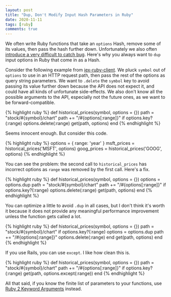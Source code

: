 ```yaml
---
layout: post
title: "Dup, Don't Modify Input Hash Parameters in Ruby"
date: 2020-11-11
tags: [ruby]
comments: true
---
```

We often write Ruby functions that take an `options` Hash, remove some of its values, then pass the hash further down. Unfortunately we also often [introduce a very difficult to catch bug](https://github.com/dblock/iex-ruby-client/pull/94#discussion_r520637150). Here's why you always want to `dup` input options in Ruby that come in as a Hash.

Consider the following example from [iex-ruby-client](https://github.com/dblock/iex-ruby-client). We pluck `symbol` out of `options` to use in an HTTP request path, then pass the rest of the options as query string parameters. We want to `.delete` the `symbol` key to avoid passing its value further down because the API does not expect it, and could have all kinds of unfortunate side-effects. We also don't know all the possible arguments to the API, especially not the future ones, as we want to be forward-compatible.

{% highlight ruby %}
def historical_prices(symbol, options = {})
  path = "stock/#{symbol}/chart"
  path += "/#{options[:range]}" if options.key?(:range)
  options.delete(:range)
  get(path, options)
end
{% endhighlight %}

Seems innocent enough. But consider this code.

{% highlight ruby %}
options = { range: 'year' }
msft_prices = historical_prices('MSFT', options)
goog_prices = historical_prices('GOOG', options)
{% endhighlight %}

You can see the problem: the second call to `historical_prices` has incorrect options as `range` was removed by the first call. Here's a fix.

{% highlight ruby %}
def historical_prices(symbol, options = {})
  options = options.dup
  path = "stock/#{symbol}/chart"
  path += "/#{options[:range]}" if options.key?(:range)
  options.delete(:range)
  get(path, options)
end
{% endhighlight %}

You can optimize a little to avoid `.dup` in all cases, but I don't think it's worth it because it does not provide any meaningful performance improvement unless the function gets called a lot.

{% highlight ruby %}
def historical_prices(symbol, options = {})
  path = "stock/#{symbol}/chart"
  if options.key?(:range)
    options = options.dup
    path += "/#{options[:range]}"
    options.delete(:range)
  end
  get(path, options)
end
{% endhighlight %}

If you use Rails, you can use `except`. I like how clean this is.

{% highlight ruby %}
def historical_prices(symbol, options = {})
  path = "stock/#{symbol}/chart"
  path += "/#{options[:range]}" if options.key?(:range)
  get(path, options.except(:range))
end
{% endhighlight %}

All that said, if you know the finite list of parameters to your functions, use [Ruby 2 Keyword Arguments](https://thoughtbot.com/blog/ruby-2-keyword-arguments) instead.
